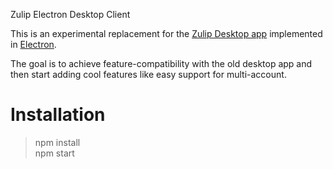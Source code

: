 Zulip Electron Desktop Client

This is an experimental replacement for the [Zulip Desktop
app](https://github.com/zulip/zulip-desktop) implemented in
[Electron](http://electron.atom.io/).

The goal is to achieve feature-compatibility with the old desktop app
and then start adding cool features like easy support for
multi-account.

# Installation

> npm install <br>
> npm start